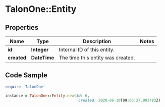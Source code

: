 # TalonOne::Entity

## Properties

Name | Type | Description | Notes
------------ | ------------- | ------------- | -------------
**id** | **Integer** | Internal ID of this entity. | 
**created** | **DateTime** | The time this entity was created. | 

## Code Sample

```ruby
require 'TalonOne'

instance = TalonOne::Entity.new(id: 6,
                                 created: 2020-06-10T09:05:27.993483Z)
```


